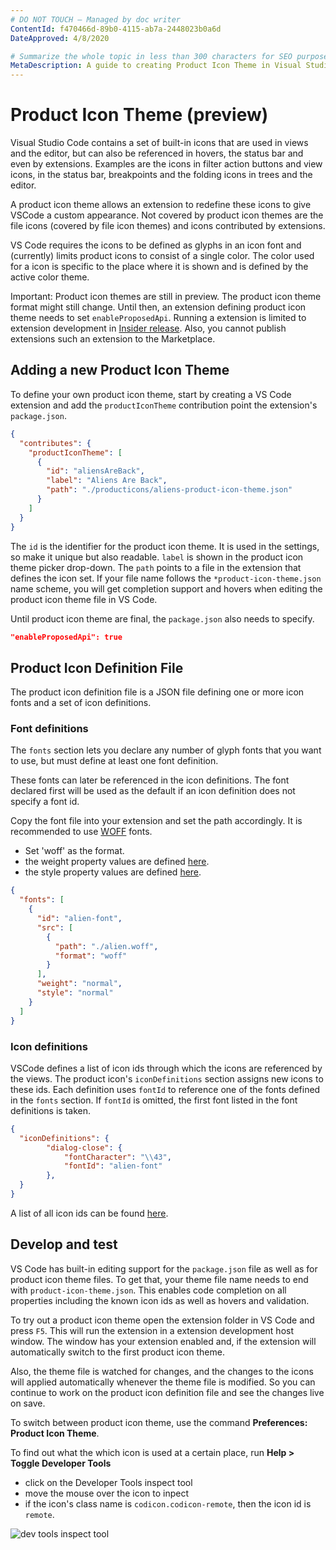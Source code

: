 ```yaml
---
# DO NOT TOUCH — Managed by doc writer
ContentId: f470466d-89b0-4115-ab7a-2448023b0a6d
DateApproved: 4/8/2020

# Summarize the whole topic in less than 300 characters for SEO purpose
MetaDescription: A guide to creating Product Icon Theme in Visual Studio Code
---
```


# Product Icon Theme (preview)

Visual Studio Code contains a set of built-in icons that are used in views and the editor, but can also be referenced in hovers, the status bar and even by extensions. Examples are the icons in filter action buttons and view icons, in the status bar, breakpoints and the folding icons in trees and the editor.

A product icon theme allows an extension to redefine these icons to give VSCode a custom appearance. Not covered by product icon themes are the file icons (covered by file icon themes) and icons contributed by extensions.

VS Code requires the icons to be defined as glyphs in an icon font and (currently) limits product icons to consist of a single color. The color used for a icon is specific to the place where it is shown and is defined by the active color theme.

Important: Product icon themes are still in preview. The product icon theme format might still change. Until then, an extension defining  product icon theme needs to set `enableProposedApi`. Running a extension is limited to extension development in [Insider release](https://code.visualstudio.com/insiders/). Also, you cannot publish extensions such an extension to the Marketplace.


## Adding a new Product Icon Theme

To define your own product icon theme, start by creating a VS Code extension and add the `productIconTheme` contribution point the extension's `package.json`.

```json
{
  "contributes": {
    "productIconTheme": [
      {
        "id": "aliensAreBack",
        "label": "Aliens Are Back",
        "path": "./producticons/aliens-product-icon-theme.json"
      }
    ]
  }
}
```

The `id` is the identifier for the product icon theme. It is used in the settings, so make it unique but also readable. `label` is shown in the product icon theme picker drop-down. The `path` points to a file in the extension that defines the icon set. If your file name follows the `*product-icon-theme.json` name scheme, you will get completion support and hovers when editing the product icon theme file in VS Code.


Until product icon theme are final, the `package.json` also needs to specify.

```json
"enableProposedApi": true
```

## Product Icon Definition File

The product icon definition file is a JSON file defining one or more icon fonts and a set of icon definitions.



### Font definitions

The `fonts` section lets you declare any number of glyph fonts that you want to use, but must define at least one font definition.

These fonts can later be referenced in the icon definitions. The font declared first will be used as the default if an icon definition does not specify a font id.

Copy the font file into your extension and set the path accordingly.
It is recommended to use [WOFF](https://developer.mozilla.org/docs/Web/Guide/WOFF) fonts.

- Set 'woff' as the format.
- the weight property values are defined [here](https://developer.mozilla.org/docs/Web/CSS/font-weight#Values).
- the style property values are defined [here](https://developer.mozilla.org/docs/Web/CSS/@font-face/font-style#Values).

```json
{
  "fonts": [
    {
      "id": "alien-font",
      "src": [
        {
          "path": "./alien.woff",
          "format": "woff"
        }
      ],
      "weight": "normal",
      "style": "normal"
    }
  ]
}
```

### Icon definitions

VSCode defines a list of icon ids through which the icons are referenced by the views. The product icon's `iconDefinitions` section assigns new icons to these ids.
Each definition uses `fontId` to reference one of the fonts defined in the `fonts` section. If `fontId` is omitted, the first font listed in  the font definitions is taken.


```json
{
  "iconDefinitions": {
		"dialog-close": {
			"fontCharacter": "\\43",
			"fontId": "alien-font"
		},
  }
}
```

A list of all icon ids can be found [here](https://code.visualstudio.com/api/references/icons-in-labels#icon-listing).

## Develop and test

VS Code has built-in editing support for the `package.json` file as well as for product icon theme files. To get that, your theme file name needs to end with `product-icon-theme.json`. This enables code completion on all properties including the known icon ids as well as hovers and validation.

To try out a product icon theme open the extension folder in VS Code and press `F5`. This will run the extension in a extension development host window.
The window has your extension enabled and, if the extension will automatically switch to the first product icon theme.

Also, the theme file is watched for changes, and the changes to the icons will applied automatically whenever the theme file is modified. So you can continue to work on the product icon definition file and see the changes live on save.

To switch between product icon theme, use the command **Preferences: Product Icon Theme**.

To find out what the which icon is used at a certain place, run **Help > Toggle Developer Tools**
- click on the Developer Tools inspect tool
- move the mouse over the icon to inpect
- if the icon's class name is `codicon.codicon-remote`, then the icon id is `remote`.


![dev tools inspect tool](./images/product-icon-theme/dev-tool-select-tool.png)

